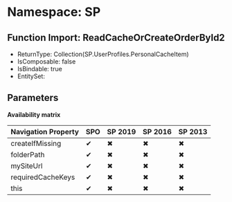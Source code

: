 # Namespace: SP

## Function Import: ReadCacheOrCreateOrderById2

- ReturnType: Collection(SP.UserProfiles.PersonalCacheItem)
- IsComposable: false
- IsBindable: true
- EntitySet: 

## Parameters

**Availability matrix**

Navigation Property | SPO | SP 2019 | SP 2016 | SP 2013
----------|-----|---------|---------|--------
createIfMissing | ✔ | ✖ | ✖ | ✖
folderPath | ✔ | ✖ | ✖ | ✖
mySiteUrl | ✔ | ✖ | ✖ | ✖
requiredCacheKeys | ✔ | ✖ | ✖ | ✖
this | ✔ | ✖ | ✖ | ✖
